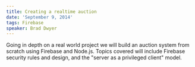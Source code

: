 ```yaml
---
title: Creating a realtime auction
date: 'September 9, 2014'
tags: Firebase
speaker: Brad Dwyer
---
```



Going in depth on a real world project we will build an auction system from scratch using Firebase and Node.js. Topics covered will include Firebase security rules and design, and the "server as a privileged client" model.


